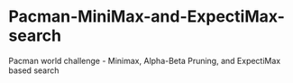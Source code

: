 # Pacman-MiniMax-and-ExpectiMax-search
Pacman world challenge - Minimax, Alpha-Beta Pruning, and ExpectiMax based search
